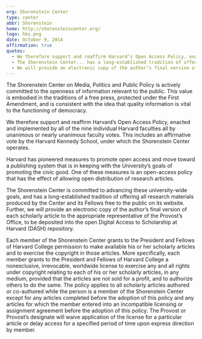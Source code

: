 ```yaml
---
org: Shorenstein Center
type: center
abbr: Shorenstein
home: http://shorensteincenter.org/
logo: hks.png
date: October 9, 2014
affirmation: true
quotes:
  - We therefore support and reaffirm Harvard’s Open Access Policy, enacted and implemented by all of the nine individual Harvard faculties.
  - The Shorenstein Center... has a long-established tradition of offering all research materials produced by the Center and its Fellows free to the public on its website.
  - We will provide an electronic copy of the author’s final version of each scholarly article to the appropriate representative of the Provost’s Office, to be deposited into the open Digital Access to Scholarship at Harvard (DASH) repository.
---
```


The Shorenstein Center on Media, Politics and Public Policy is actively committed to the openness of information relevant to the public. This value is embodied in the traditions of a free press, protected under the First Amendment, and is consistent with the idea that quality information is vital to the functioning of democracy.

We therefore support and reaffirm Harvard’s Open Access Policy, enacted and implemented by all of the nine individual Harvard faculties all by unanimous or nearly unanimous faculty votes. This includes an affirmative vote by the Harvard Kennedy School, under which the Shorenstein Center operates.

Harvard has pioneered measures to promote open access and move toward a publishing system that is in keeping with the University’s goals of promoting the civic good. One of these measures is an open-access policy that has the effect of allowing open distribution of research articles.

The Shorenstein Center is committed to advancing these university-wide goals, and has a long-established tradition of offering all research materials produced by the Center and its Fellows free to the public on its website. Further, we will provide an electronic copy of the author’s final version of each scholarly article to the appropriate representative of the Provost’s Office, to be deposited into the open Digital Access to Scholarship at Harvard (DASH) repository.

Each member of the Shorenstein Center grants to the President and Fellows of Harvard College permission to make available his or her scholarly articles and to exercise the copyright in those articles. More specifically, each member grants to the President and Fellows of Harvard College a nonexclusive, irrevocable, worldwide license to exercise any and all rights under copyright relating to each of his or her scholarly articles, in any medium, provided that the articles are not sold for a profit, and to authorize others to do the same. The policy applies to all scholarly articles authored or co-authored while the person is a member of the Shorenstein Center except for any articles completed before the adoption of this policy and any articles for which the member entered into an incompatible licensing or assignment agreement before the adoption of this policy. The Provost or Provost’s designate will waive application of the license for a particular article or delay access for a specified period of time upon express direction by member.
